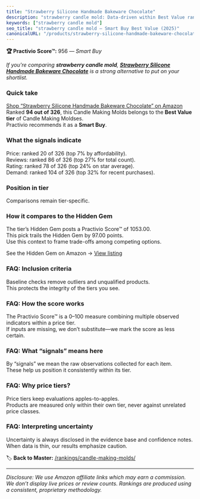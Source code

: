 ```yaml
---
title: "Strawberry Silicone Handmade Bakeware Chocolate"
description: "strawberry candle mold: Data-driven within Best Value ranking using the Practivio Score™. Positioned by quality, value, demand, findability, momentum."
keywords: ["strawberry candle mold"]
seo_title: "strawberry candle mold — Smart Buy Best Value (2025)"
canonicalURL: "/products/strawberry-silicone-handmade-bakeware-chocolate-B09RZMDFYL/"
---
```


**🏆 Practivio Score™:** 956 — _Smart Buy_


*If you're comparing **strawberry candle mold**, **[Strawberry Silicone Handmade Bakeware Chocolate](https://www.amazon.com/dp/B09RZMDFYL?tag=practivio-20)** is a strong alternative to put on your shortlist.*
### Quick take
[Shop “Strawberry Silicone Handmade Bakeware Chocolate” on Amazon](https://www.amazon.com/dp/B09RZMDFYL?tag=practivio-20)
Ranked **94 out of 326**, this Candle Making Molds belongs to the **Best Value tier** of Candle Making Moldses.  
Practivio recommends it as a **Smart Buy**.

### What the signals indicate
Price: ranked 20 of 326 (top 7% by affordability).  
Reviews: ranked 86 of 326 (top 27% for total count).  
Rating: ranked 78 of 326 (top 24% on star average).  
Demand: ranked 104 of 326 (top 32% for recent purchases).

### Position in tier
Comparisons remain tier-specific.

### How it compares to the Hidden Gem
The tier’s Hidden Gem posts a Practivio Score™ of 1053.00.  
This pick trails the Hidden Gem by 97.00 points.  
Use this context to frame trade-offs among competing options.  

See the Hidden Gem on Amazon → [View listing](https://www.amazon.com/dp/B07PM3XRXY?tag=practivio-20)

### FAQ: Inclusion criteria
Baseline checks remove outliers and unqualified products.  
This protects the integrity of the tiers you see.

### FAQ: How the score works
The Practivio Score™ is a 0–100 measure combining multiple observed indicators within a price tier.  
If inputs are missing, we don’t substitute—we mark the score as less certain.

### FAQ: What “signals” means here
By “signals” we mean the raw observations collected for each item.  
These help us position it consistently within its tier.

### FAQ: Why price tiers?
Price tiers keep evaluations apples-to-apples.  
Products are measured only within their own tier, never against unrelated price classes.

### FAQ: Interpreting uncertainty
Uncertainty is always disclosed in the evidence base and confidence notes.  
When data is thin, our results emphasize caution.


🏷️ **Back to Master:** [/rankings/candle-making-molds/](/rankings/candle-making-molds/)

---
_Disclosure: We use Amazon affiliate links which may earn a commission. We don’t display live prices or review counts. Rankings are produced using a consistent, proprietary methodology._
